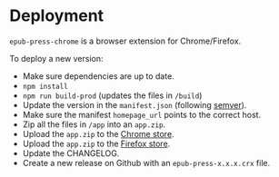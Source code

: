 # Deployment

`epub-press-chrome` is a browser extension for Chrome/Firefox.

To deploy a new version:

-   Make sure dependencies are up to date.
-   `npm install`
-   `npm run build-prod` (updates the files in `/build`)
-   Update the version in the `manifest.json` (following [semver](https://semver.org/)).
-   Make sure the manifest `homepage_url` points to the correct host.
-   Zip all the files in `/app` into an `app.zip`.
-   Upload the `app.zip` to the [Chrome store](https://chrome.google.com/webstore/developer/dashboard).
-   Upload the `app.zip` to the [Firefox store](https://addons.mozilla.org/en-US/developers/addons).
-   Update the CHANGELOG.
-   Create a new release on Github with an `epub-press-x.x.x.crx` file.
